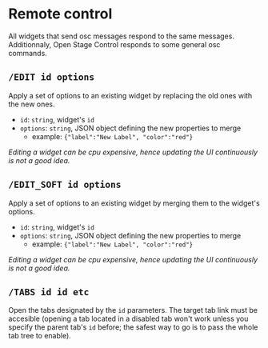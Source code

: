 # Remote control

All widgets that send osc messages respond to the same messages. Additionnaly, Open Stage Control responds to some general osc commands.


## `/EDIT id options`


Apply a set of options to an existing widget by replacing the old ones with the new ones.


- `id`: `string`, widget's `id`
- `options`: `string`, JSON object defining the new properties to merge
  - example: `{"label":"New Label", "color":"red"}`

*Editing a widget can be cpu expensive, hence updating the UI continuously is not a good idea.*

## `/EDIT_SOFT id options`

Apply a set of options to an existing widget by merging them to the widget's options.  


- `id`: `string`, widget's `id`
- `options`: `string`, JSON object defining the new properties to merge
  - example: `{"label":"New Label", "color":"red"}`

*Editing a widget can be cpu expensive, hence updating the UI continuously is not a good idea.*

## `/TABS id id etc`

Open the tabs designated by the `id` parameters. The target tab link must be accesible (opening a tab located in a disabled tab won't work unless you specify the parent tab's `id` before; the safest way to go is to pass the whole tab tree to enable).
